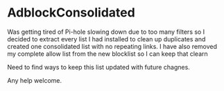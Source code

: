 # AdblockConsolidated

Was getting tired of Pi-hole slowing down due to too many filters so I decided to extract every list I had installed to clean up duplicates and created one consolidated list with no repeating links. I have also removed my complete allow list from the new blocklist so I can keep that clearn

Need to find ways to keep this list updated with future chagnes. 

Any help welcome.

